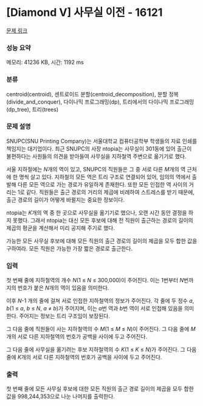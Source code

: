 # [Diamond V] 사무실 이전 - 16121 

[문제 링크](https://www.acmicpc.net/problem/16121) 

### 성능 요약

메모리: 41236 KB, 시간: 1192 ms

### 분류

centroid(centroid), 센트로이드 분할(centroid_decomposition), 분할 정복(divide_and_conquer), 다이나믹 프로그래밍(dp), 트리에서의 다이나믹 프로그래밍(dp_tree), 트리(trees)

### 문제 설명

<p>SNUPC(SNU Printing Company)는 서울대학교 컴퓨터공학부 학생들의 자료 인쇄를 책임지는 대기업이다. 최근 SNUPC의 사장 ntopia는 사무실이 301동에 있어 출근이 불편하다는 사원들의 의견을 받아들여 사무실을 지하철역 주변으로 옮기기로 했다.</p>

<p>서울 지하철에는 <em>N</em>개의 역이 있고, SNUPC의 직원들은 그 중 서로 다른 <em>M</em>개의 역 근처에 한 명씩 살고 있다. 지하철의 모든 역은 트리 구조로 연결되어 있어, 임의의 역에서 출발해 다른 모든 역으로 가는 경로가 유일하게 존재한다. 또한 모든 인접한 역 사이의 거리는 1로 같다. 직원들은 출근 경로의 거리의 제곱에 비례하여 스트레스를 받기 때문에, 출근 경로의 길이가 어떻게 바뀔지는 중요한 정보이다.</p>

<p>ntopia는 <em>K</em>개의 역 중 한 곳으로 사무실을 옮기기로 했으나, 오랜 시간 동안 결정을 하지 못했다. 그래서 ntopia는 대신 모든 후보에 대해 전 직원이 출근하는 경로의 길이의 제곱의 평균을 계산해서 미리 공지해 주기로 했다.</p>

<p>가능한 모든 사무실 후보에 대해 모든 직원의 출근 경로의 길이의 제곱을 모두 합한 값을 구하여라. 모든 직원은 가능한 가장 짧은 경로로 출근한다.</p>

### 입력 

 <p>첫 번째 줄에 지하철역의 개수 <em>N</em>(1 ≤ <em>N</em> ≤ 300,000)이 주어진다. 이는 1번부터 <em>N</em>번까지의 번호가 붙은 <em>N</em>개의 역이 있음을 의미한다.</p>

<p>이후 <em>N</em>-1 개의 줄에 걸쳐 서로 인접한 지하철역의 정보가 주어진다. 각 줄에 두 정수 <em>a</em>, <em>b</em>(1 ≤ <em>a</em>, <em>b</em> ≤ <em>N</em>, <em>a</em> ≠ <em>b</em>)가 주어지며, 이는 <em>a</em>번 역과 <em>b</em>번 역이 서로 인접해 있음을 의미한다. 주어지는 정보는 트리 구조임이 보장된다.</p>

<p>그 다음 줄에 직원들이 사는 지하철역의 수 <em>M</em>(1 ≤ <em>M</em> ≤ <em>N</em>)이 주어진다. 그 다음 줄에 <em>M</em>개의 서로 다른 지하철역의 번호가 공백을 사이에 두고 주어진다.</p>

<p>그 다음 줄에 사무실을 옮기려는 후보 지하철역의 수 <em>K</em>(1 ≤ <em>K</em> ≤ <em>N</em>)가 주어진다. 그 다음 줄에 <em>K</em>개의 서로 다른 지하철역의 번호가 공백을 사이에 두고 주어진다.</p>

### 출력 

 <p>첫 번째 줄에 모든 사무실 후보에 대한 모든 직원의 출근 경로 길이의 제곱을 모두 합한 값을 998,244,353으로 나눈 나머지를 출력한다.</p>

